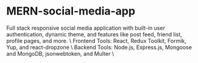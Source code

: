 # MERN-social-media-app
Full stack responsive social media application with built-in user authentication, dynamic theme, and features like post feed, friend list, profile pages, and more. \\
Frontend Tools: React, Redux Toolkit, Formik, Yup, and react-dropzone \\
Backend Tools: Node.js, Express.js, Mongoose and MongoDB, jsonwebtoken, and Multer \\
